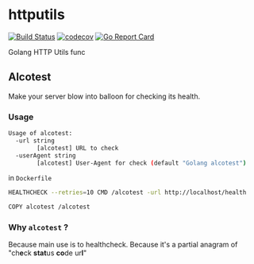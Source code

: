 # httputils

[![Build Status](https://travis-ci.org/ViBiOh/httputils.svg?branch=master)](https://travis-ci.org/ViBiOh/httputils) [![codecov](https://codecov.io/gh/ViBiOh/httputils/branch/master/graph/badge.svg)](https://codecov.io/gh/ViBiOh/httputils) [![Go Report Card](https://goreportcard.com/badge/github.com/ViBiOh/httputils)](https://goreportcard.com/report/github.com/ViBiOh/httputils)

Golang HTTP Utils func

## Alcotest

Make your server blow into balloon for checking its health.

### Usage

```bash
Usage of alcotest:
  -url string
        [alcotest] URL to check
  -userAgent string
        [alcotest] User-Agent for check (default "Golang alcotest")
```

in `Dockerfile`

```bash
HEALTHCHECK --retries=10 CMD /alcotest -url http://localhost/health

COPY alcotest /alcotest
```

### Why `alcotest` ?

Because main use is to healthcheck.
Because it's a partial anagram of "ch**e**ck **stat**us **co**de ur**l**"
